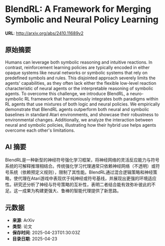 # BlendRL: A Framework for Merging Symbolic and Neural Policy Learning

**URL**: http://arxiv.org/abs/2410.11689v2

## 原始摘要

Humans can leverage both symbolic reasoning and intuitive reactions. In
contrast, reinforcement learning policies are typically encoded in either
opaque systems like neural networks or symbolic systems that rely on predefined
symbols and rules. This disjointed approach severely limits the agents'
capabilities, as they often lack either the flexible low-level reaction
characteristic of neural agents or the interpretable reasoning of symbolic
agents. To overcome this challenge, we introduce BlendRL, a neuro-symbolic RL
framework that harmoniously integrates both paradigms within RL agents that use
mixtures of both logic and neural policies. We empirically demonstrate that
BlendRL agents outperform both neural and symbolic baselines in standard Atari
environments, and showcase their robustness to environmental changes.
Additionally, we analyze the interaction between neural and symbolic policies,
illustrating how their hybrid use helps agents overcome each other's
limitations.


## AI 摘要

BlendRL是一种新型的神经符号强化学习框架，将神经网络的灵活反应能力与符号系统的可解释推理相结合。传统强化学习代理通常只依赖神经网络（不透明）或符号系统（依赖预定义规则），限制了其性能。BlendRL通过混合逻辑策略和神经策略，使代理在Atari游戏中表现优于纯神经或符号基线，并展现出更强的环境适应性。研究还分析了神经与符号策略的互补性，表明二者结合能有效弥补彼此的不足。这一成果为构建更强大、鲁棒的智能代理提供了新思路。

## 元数据

- **来源**: ArXiv
- **类型**: 论文
- **保存时间**: 2025-04-23T01:30:03Z
- **目录日期**: 2025-04-23
